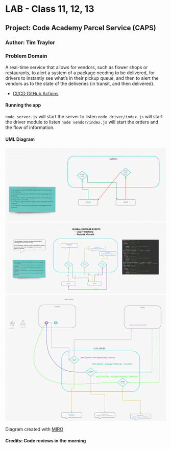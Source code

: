 # LAB - Class 11, 12, 13

## Project: Code Academy Parcel Service (CAPS)

### Author: Tim Traylor

### Problem Domain

A real-time service that allows for vendors, such as flower shops or restaurants, to alert a system of a package needing to be delivered, for drivers to instantly see what’s in their pickup queue, and then to alert the vendors as to the state of the deliveries (in transit, and then delivered).

- [CI/CD GitHub Actions](https://github.com/TTraylor310/caps/actions)

#### Running the app

`node server.js` will start the server to listen
`node driver/index.js` will start the driver module to listen
`node vendor/index.js` will start the orders and the flow of information.

#### UML Diagram

![Class 11a](11%20UML.png)
![Class 11b](11UML2.png)
![Class 12](/progression/12UML.png)
<!-- ![Class 13]() -->

Diagram created with [MIRO](https://www.miro.com/)

#### Credits: Code reviews in the morning
